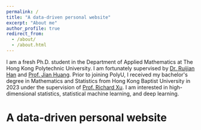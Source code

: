 ```yaml
---
permalink: /
title: "A data-driven personal website"
excerpt: "About me"
author_profile: true
redirect_from: 
  - /about/
  - /about.html
---
```


I am a fresh Ph.D. student in the Department of Applied Mathematics at The Hong Kong Polytechnic University. I am fortunately supervised by [Dr. Ruijian Han](https://www.polyu.edu.hk/ama/profile/rjhan/index.html) and [Prof. Jian Huang](https://sites.google.com/view/prof-jian-huang/bio?authuser=0). Prior to joining PolyU, I received my bachelor's degree in Mathematics and Statistics from Hong Kong Baptist University in 2023 under the supervision of [Prof. Richard Xu](https://github.com/roboticcam). I am interested in high-dimensional statistics, statistical machine learning, and deep learning.

A data-driven personal website
======


